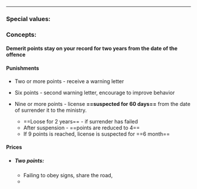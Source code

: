 ***
### Special values:

### Concepts:

#### Demerit points stay on your record for two years from the date of the offence

#### Punishments 
- Two or more points - receive a warning letter

- Six points - second warning letter, encourage to improve behavior 

- Nine or more points - license **==suspected for 60 days==** from the date of surrender it to the ministry. 
	- ==Loose for 2 years== - if surrender has failed 
	- After suspension - ==points are reduced to 4==  
	- If 9 points is reached, license is suspected for ==6 month==

#### Prices 
- ##### Two points:
	- Failing to obey signs, share the road, 
	- 



